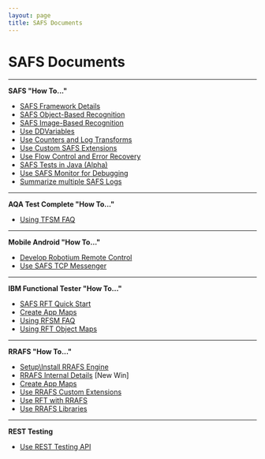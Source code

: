 ```yaml
---
layout: page
title: SAFS Documents
---
```


# SAFS Documents

---

**SAFS "How To..."**

- [SAFS Framework Details](../keyref/JSAFSFramework.htm)
- [SAFS Object-Based Recognition](../keyref/SAFSComponentRecognition.htm)
- [SAFS Image-Based Recognition](../keyref/SAFSImageBasedRecognition.htm)
- [Use DDVariables](../keyref/UsingDDVariables.htm)
- [Use Counters and Log Transforms](../keyref/UsingCounters.htm)
- [Use Custom SAFS Extensions](../keyref/UsingCustomSAFSExtensions.htm)
- [Use Flow Control and Error Recovery](../keyref/UsingFlowControl.htm)
- [SAFS Tests in Java (Alpha)](../keyref/UsingJSAFS.htm)
- [Use SAFS Monitor for Debugging](../keyref/UsingSAFSMonitor.htm)
- [Summarize multiple SAFS Logs](../keyref/UsingMultiLogResults.htm)

---

**AQA Test Complete "How To..."**

- [Using TFSM FAQ](../keyref/TFSMFAQ.htm)

---

**Mobile Android "How To..."**

- [Develop Robotium Remote Control](../keyref/SAFSRobotiumDevelopment.htm)
- [Use SAFS TCP Messenger](../keyref/UsingSAFSTCPMessenger.htm)

---

**IBM Functional Tester "How To..."**

- [SAFS RFT Quick Start](../keyref/SAFSQuickStart.htm)
- [Create App Maps](../keyref/CreateRFTAppMaps.htm)
- [Using RFSM FAQ](../keyref/RFSMFAQ.htm)
- [Using RFT Object Maps](../keyref/UsingRFTObjectMaps.htm)

---

**RRAFS "How To..."**

- [Setup\Install RRAFS Engine](../keyref/DDEngineSetup.htm)
- [RRAFS Internal Details](../keyref/RRAFS_Details_Index.htm) [New Win] 
- [Create App Maps](../keyref/CreateAppMap.htm)
- [Use RRAFS Custom Extensions](../keyref/UsingCustomExtensions.htm)
- [Use RFT with RRAFS](../keyref/UsingRobotJ.htm)
- [Use RRAFS Libraries](../keyref/SQABasicLibraries.htm)

---

**REST Testing**

- [Use REST Testing API](../keyref/UsingSAFSRestTesting.htm)
